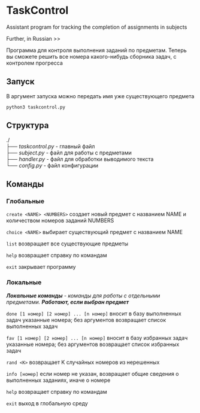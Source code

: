 # TaskControl

Assistant program for tracking the completion of assignments in subjects

Further, in Russian >>

Программа для контроля выполнения заданий по предметам.
Теперь вы сможете решить все номера какого-нибудь сборника задач, с контролем прогресса

## Запуск

В аргумент запуска можно передать имя уже существующего предмета

```shell
python3 taskcontrol.py
```

## Структура

./<br>
├── _taskcontrol.py_ - главный файл<br>
├── _subject.py_ - файл для работы с предметами<br>
├── _handler.py_ - файл для обработки выводимого текста<br>
└── _config.py_ - файл конфигурации<br>

## Команды

### Глобальные

`create <NAME> <NUMBERS>` создает новый предмет с названием NAME и количеством номеров заданий NUMBERS

`choice <NAME>` выбирает существующий предмет с названием NAME

`list` возвращает все существующие предметы

`help` возвращает справку по командам

`exit` закрывает программу

### Локальные

_**Локальные команды** - команды для работы с отдельными предметами. **Работают, если выбран предмет**_

`done [1 номер] [2 номер] ... [n номер]` вносит в базу выполненных задач указанные номера;
    без аргументов возвращает список выполненных задач

`fav [1 номер] [2 номер] ... [n номер]` вносит в базу избранных задач указанные номера;
    без аргументов возвращает список избранных задач

`rand <K>` возвращает K случайных номеров из нерешенных

`info [номер]` если номер не указан, возвращает общие сведения о выполненных заданиях, иначе о номере

`help` возвращает справку по командам

`exit` выход в глобальную среду
